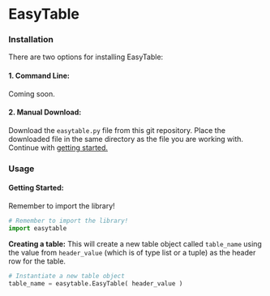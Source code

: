 # EasyTable

### Installation
There are two options for installing EasyTable:

#### 1. Command Line: ####

Coming soon.

#### 2. Manual Download: ####

Download the `easytable.py` file from this git repository.  Place the downloaded file in the same directory as the file you are working with.  Continue with [getting started.](#getting-started)

### Usage
#### Getting Started: ####
Remember to import the library!
```python
# Remember to import the library!
import easytable
```

**Creating a table:**
This will create a new table object called `table_name` using the value from `header_value` (which is of type list or a tuple) as the header row for the table.
```python
# Instantiate a new table object
table_name = easytable.EasyTable( header_value )
```
